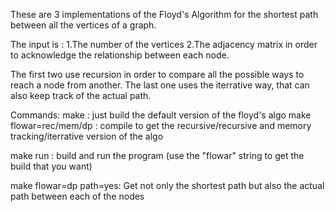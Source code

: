 These are 3 implementations of the Floyd's Algorithm for the shortest path
between all the vertices of a graph.

The input is :
1.The number of the vertices
2.The adjacency matrix in order to acknowledge the relationship between
each node.

The first two use recursion in order to compare all the possible ways to reach
a node from another.
The last one uses the iterrative way, that can also keep track of the actual 
path.


Commands:
make : just build the default version of the floyd's algo
make flowar=rec/mem/dp : compile to get the recursive/recursive and memory tracking/iterrative version of the algo

make run : build and run the program (use the "flowar" string to get the build that you want)

make flowar=dp path=yes: Get not only the shortest path but also the actual path between each of the nodes 
